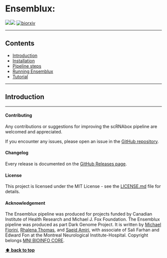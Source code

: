 # Ensemblux:  


[![](https://img.shields.io/badge/Documentation-ensemblux-blue)](https://neurobioinfo.github.io/ensemblux/site/)[![](https://img.shields.io/badge/Container-singularity-blue)](https://cloud.sylabs.io/library/saeidamiri1/mni/ensemblux.sif) [![biorxiv](https://img.shields.io/badge/biorxiv-manuscript-blue)](https://www.biorxiv.org/content/biorxiv/early/2023/11/15/2023.11.13.566851.full.pdf) 

-------------
## Contents
- [Introduction](#introduction)
- [Installation](#installation)
- [Pipeline steps](#pipeline-steps)
- [Running Ensemblux](#running-scrnabox)
- [Tutorial](#tutorial)

---
## Introduction



---
#### Contributing
Any contributions or suggestions for improving the scRNAbox pipeline are welcomed and appreciated. 

If you encounter any issues, please open an issue in the [GitHub repository](https://github.com/neurobioinfo/scrnabox).

#### Changelog
Every release is documented on the [GitHub Releases page](https://github.com/neurobioinfo/ensemblux/releases).

#### License
This project is licensed under the MIT License - see the [LICENSE.md](https://github.com/neurobioinfo/ensemblux/blob/main/LICENSE) file for details.

#### Acknowledgement
The Ensemblux pipeline was produced for projects funded by Canadian Institute of Health Research and Michael J. Fox Foundation. The Ensemblux pipeline was produced as part Dark Genome Project. It is written by [Michael Fiorini](https://github.com/fiorini9), [Rhalena Thomas](https://github.com/RhalenaThomas), and [Saeid Amiri](https://github.com/saeidamiri1), with associate of Sali Farhan and Edward Fon at the Montreal Neurological Institute-Hospital. Copyright belongs [MNI BIOINFO CORE](https://github.com/neurobioinfo). 

**[⬆ back to top](#contents)**
